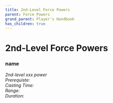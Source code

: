 ```yaml
---
title: 2nd-Level Force Powers
parent: Force Powers
grand_parent: Player's Handbook
has_children: true
---
```

# 2nd-Level Force Powers

### name	
*2nd-level xxx power*
<br>*Prerequiste:* 
<br>*Casting Time:* 
<br>*Range:* 
<br>*Duration:* 
